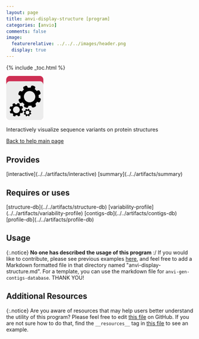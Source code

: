 ```yaml
---
layout: page 
title: anvi-display-structure [program]
categories: [anvio]
comments: false
image:
  featurerelative: ../../../images/header.png
  display: true
---
```



{% include _toc.html %}


<img src="../../images/icons/PROGRAM.png" alt="PROGRAM" style="width:100px; border:none" />

Interactively visualize sequence variants on protein structures

[Back to help main page](../../)

## Provides

<p style="text-align: left" markdown="1"><span class="artifact-p">[interactive](../../artifacts/interactive)</span> <span class="artifact-p">[summary](../../artifacts/summary)</span></p>

## Requires or uses

<p style="text-align: left" markdown="1"><span class="artifact-r">[structure-db](../../artifacts/structure-db)</span> <span class="artifact-r">[variability-profile](../../artifacts/variability-profile)</span> <span class="artifact-r">[contigs-db](../../artifacts/contigs-db)</span> <span class="artifact-r">[profile-db](../../artifacts/profile-db)</span></p>

## Usage


{:.notice}
**No one has described the usage of this program** :/ If you would like to contribute, please see previous examples [here](https://github.com/merenlab/anvio/tree/master/anvio/docs/programs), and feel free to add a Markdown formatted file in that directory named "anvi-display-structure.md". For a template, you can use the markdown file for `anvi-gen-contigs-database`. THANK YOU!


## Additional Resources



{:.notice}
Are you aware of resources that may help users better understand the utility of this program? Please feel free to edit [this file](https://github.com/merenlab/anvio/tree/master/bin/anvi-display-structure) on GitHub. If you are not sure how to do that, find the `__resources__` tag in [this file](https://github.com/merenlab/anvio/blob/master/bin/anvi-interactive) to see an example.
